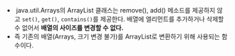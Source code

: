 *  java.util.Arrays의 ArrayList 클래스는 remove(), add() 메소드를 제공하지 않고 `set()`, `get()`, `contains()`를 제공한다. 배열에 엘리먼트를 추가하거나 삭제할 수 없어서 **배열의 사이즈를 변경할 수 없다.**
* 즉 기존의 배열(Arrays, 크기 변경 불가)를 ArrayList로 변환하기 위해 사용되는 함수이다.